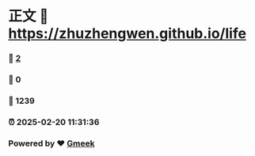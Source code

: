 # 正文 :link: https://zhuzhengwen.github.io/life 
### :page_facing_up: [2](https://zhuzhengwen.github.io/life/tag.html) 
### :speech_balloon: 0 
### :hibiscus: 1239 
### :alarm_clock: 2025-02-20 11:31:36 
### Powered by :heart: [Gmeek](https://github.com/Meekdai/Gmeek)
